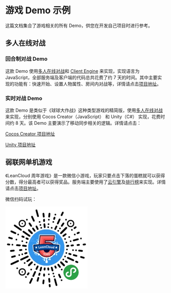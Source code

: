 # 游戏 Demo 示例

这篇文档集合了游戏相关的所有 Demo，供您在开发自己项目时进行参考。

## 多人在线对战
### 回合制对战 Demo

这款 Demo 使用[多人在线对战](multiplayer.html)和 [Client Engine](client-engine.html) 来实现，实现语言为 JavaScript，全部服务端及客户端的代码总共花费了约 7 天的时间。其中主要实现的功能有：快速开始、设置人物属性、房间内对战等，详情请点击[项目地址](https://github.com/leancloud/multiplayer-turn-based-game-demo)。


### 实时对战 Demo
这款 Demo 是类似于《球球大作战》这种类型游戏的精简版，使用[多人在线对战](multiplayer.html)来实现，分别使用 Cocos Creator（JavaScript） 和 Unity（C#） 实现，花费时间约 8 天。该 Demo 主要演示了移动同步相关的逻辑。详情请点击：

[Cocos Creator 项目地址](https://github.com/onerain88/BallBattle)

[Unity 项目地址](https://github.com/onerain88/BallBattle-Unity)


## 弱联网单机游戏

《LeanCloud 周年游戏》是一款微信小游戏，玩家只要点击下落的蛋糕就可以获得分数，得分最高者可以获得奖品。服务端主要使用了[云引擎](leanengine_overview.html)及[排行榜](leaderboard.html)来实现。详情请点击[项目地址](https://github.com/leancloud/LeanCloudBirthday)。

微信扫码试玩：

![image](images/leancloud_birthday_game.jpg)